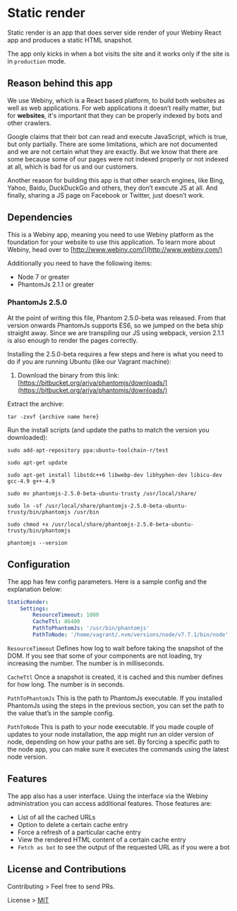# Static render
Static render is an app that does server side render of your Webiny React app and produces a static HTML snapshot.

The app only kicks in when a bot visits the site and it works only if the site is in `production` mode.

## Reason behind this app
We use Webiny, which is a React based platform, to build both websites as well as web applications. For web applications it doesn’t really matter, but for  **websites**, it's important that they  can be properly indexed by bots and other crawlers.

Google claims that their bot can read and execute JavaScript, which is true, but only partially. There are some limitations, which are not documented and we are not certain what they are exactly. But we know that there are some because some of our pages were not indexed properly or not indexed at all, which is bad for us and our customers.

Another reason for building this app is that other search engines, like Bing, Yahoo, Baidu, DuckDuckGo and others, they don’t execute JS at all. And finally, sharing a JS page on Facebook or Twitter, just doesn’t work.

## Dependencies
This is a Webiny app, meaning you need to use Webiny platform as the foundation for your website to use this application. To learn more about Webiny, head over to [http://www.webiny.com/](http://www.webiny.com/)

Additionally you need to have the following items:
* Node 7 or greater
* PhantomJs 2.1.1 or greater

### PhantomJs 2.5.0
At the point of writing this file, Phantom 2.5.0-beta was released. From that version onwards PhantomJs supports ES6, so we jumped on the beta ship straight away.
Since we are transpiling our JS using webpack, version 2.1.1 is also enough to render the pages correctly. 

Installing the 2.5.0-beta requires a few steps and here is what you need to do if you are running Ubuntu (like our Vagrant machine):

1. Download the binary from this link:
[https://bitbucket.org/ariya/phantomjs/downloads/](https://bitbucket.org/ariya/phantomjs/downloads/)

Extract the archive:
```
tar -zxvf {archive name here}
```

Run the install scripts (and update the paths to match the version you downloaded):
```
sudo add-apt-repository ppa:ubuntu-toolchain-r/test

sudo apt-get update

sudo apt-get install libstdc++6 libwebp-dev libhyphen-dev libicu-dev gcc-4.9 g++-4.9

sudo mv phantomjs-2.5.0-beta-ubuntu-trusty /usr/local/share/

sudo ln -sf /usr/local/share/phantomjs-2.5.0-beta-ubuntu-trusty/bin/phantomjs /usr/bin

sudo chmod +x /usr/local/share/phantomjs-2.5.0-beta-ubuntu-trusty/bin/phantomjs

phantomjs --version
```

## Configuration
The app has few config parameters. Here is a sample config and the explanation below:

```yaml
StaticRender:
    Settings:
        ResourceTimeout: 1000
        CacheTtl: 86400
        PathToPhantomJs: '/usr/bin/phantomjs'
        PathToNode: '/home/vagrant/.nvm/versions/node/v7.7.1/bin/node'
```

`ResourceTimeout`
Defines how log to wait before taking the snapshot of the DOM.
If you see that some of your components are not loading, try increasing the number.
The number is in milliseconds.

 `CacheTtl`
Once a snapshot is created, it is cached and this number defines for how long. The number is in seconds.

`PathToPhantomJs`
This is the path to PhantomJs executable. If you installed PhantomJs using the steps in the previous section, you can set the path to the value that’s in the sample config.

`PathToNode`
This is path to your node executable. If you made couple of updates to your node installation, the app might run an older version of node, depending on how your paths are set. By forcing a specific path to the node app, you can make sure it executes the commands using the latest node version.

## Features
The app also has a user interface. Using the interface via the Webiny administration you can access additional features. Those features are:
* List of all the cached URLs
* Option to delete a certain cache entry
* Force a refresh of a particular cache entry
* View the rendered HTML content of a certain cache entry
* `Fetch as bot` to see the output of the requested URL as if you were a bot

## License and Contributions

Contributing > Feel free to send PRs.

License > [MIT](LICENSE)
